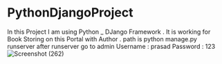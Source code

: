 # PythonDjangoProject
In this Project I am using  Python _ DJango Framework . It is working for Book Storing on this Portal with Author . 
path is python manage.py runserver
after runserver go to admin 
Username : prasad 
Password : 123
![Screenshot (262)](https://github.com/Prasad0535/PythonDjangoProject/assets/91623698/7fed5b90-f559-4c8e-937e-53a3f4778324)


